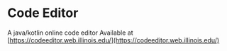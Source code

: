 # Code Editor
 A java/kotlin online code editor
 Available at [https://codeeditor.web.illinois.edu/](https://codeeditor.web.illinois.edu/)
